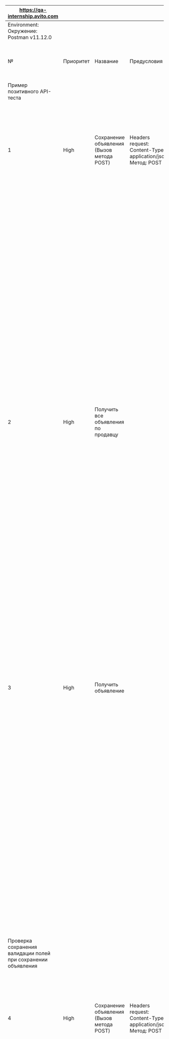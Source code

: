 
| https://qa-internship.avito.com                               |           |                                           |                                                                   |                                                                                                                                                                                                                                                                           |                                                                                                                                                                |                                                                                                                                                                                                                                                                                                                                                                                                                                                                                                          |                                        |                                     |             |
|---------------------------------------------------------------|-----------|-------------------------------------------|-------------------------------------------------------------------|---------------------------------------------------------------------------------------------------------------------------------------------------------------------------------------------------------------------------------------------------------------------------|----------------------------------------------------------------------------------------------------------------------------------------------------------------|----------------------------------------------------------------------------------------------------------------------------------------------------------------------------------------------------------------------------------------------------------------------------------------------------------------------------------------------------------------------------------------------------------------------------------------------------------------------------------------------------------|----------------------------------------|-------------------------------------|-------------|
| Environment: Окружение: Postman v11.12.0                      |           |                                           |                                                                   |                                                                                                                                                                                                                                                                           |                                                                                                                                                                |                                                                                                                                                                                                                                                                                                                                                                                                                                                                                                          |                                        |                                     |             |
| №                                                             | Приоритет | Название                                  | Предусловия                                                       | Тестовые данные                                                                                                                                                                                                                                                           | Шаги                                                                                                                                                           | Ожидаемый результат                                                                                                                                                                                                                                                                                                                                                                                                                                                                                      | Статус прохождения<br>Passed or Failed | Link to bug report (Link of defect) | Комментарий |
| Пример позитивного API-теста                                  |           |                                           |                                                                   |                                                                                                                                                                                                                                                                           |                                                                                                                                                                |                                                                                                                                                                                                                                                                                                                                                                                                                                                                                                          |                                        |                                     |             |
| 1                                                             | High      | Сохранение объявления (Вызов метода POST) | Headers request:<br>Content-Type: application/json<br>Метод: POST | Тело запроса: <br>    {<br>        "name": "Телефон",<br>        "price": 85566,<br>        "sellerId": 954261,<br>        "statistics": {<br>            "contacts":  0,<br>            "like":  0,<br>            "viewCount": 14<br>        }<br>    } | Отправить POST запрос https://qa-internship.avito.com/api/1/item                                                                                               | Запрос успешно отправлен на сервер                                                                                                                                                                                                                                                                                                                                                                                                                                                                       | Passed                                 |                                     |             |
|                                                               |           |                                           |                                                                   |                                                                                                                                                                                                                                                                           | Проверить код состояния                                                                                                                                        | HTTP Status: 200 OK                                                                                                                                                                                                                                                                                                                                                                                                                                                                                      | Passed                                 |                                     |             |
|                                                               |           |                                           |                                                                   |                                                                                                                                                                                                                                                                           | Проверить структуру ответа                                                                                                                                     | Схема JSON отображена корректно, имена и типы полей соответствуют ожидаемым:<br>{<br>    "status": "Сохранили объявление — 562af1a5-9b2d-41a6-afd1-8c37c0c1ee27"}<br>Значения полей соответствуют ожидаемым значениям:<br>"status": "Сохранили объявление - 562af1a5-9b2d-41a6-afd1-8c37c0c1ee27" — string                                                                                                                                                                                       | Passed                                 |                                     |             |
|                                                               |           |                                           |                                                                   |                                                                                                                                                                                                                                                                           | Проверить заголовки ответа                                                                                                                                     | content-type: application/json  <br>server: QRATOR                                                                                                                                                                                                                                                                                                                                                                                                                                                       | Passed                                 |                                     |             |
| 2                                                             | High      | Получить все объявления по продавцу       |                                                                   | sellerID = 954261                                                                                                                                                                                                                                                         | Отправить GET запрос https://qa-internship.avito.com/api/1/954261/item                                                                                         | Запрос успешно отправлен на сервер                                                                                                                                                                                                                                                                                                                                                                                                                                                                       | Passed                                 |                                     |             |
|                                                               |           |                                           |                                                                   |                                                                                                                                                                                                                                                                           | Проверить код состояния                                                                                                                                        | HTTP Status: 200 OK                                                                                                                                                                                                                                                                                                                                                                                                                                                                                      | Passed                                 |                                     |             |
|                                                               |           |                                           |                                                                   |                                                                                                                                                                                                                                                                           | Проверить тело ответа от сервера                                                                                                                               | Тело ответа в формате JSON возвращается от сервера. <br>Имена и типы полей соответствуют ожидаемым<br>[<br>    {<br>        "createdAt": "2024-09-11 10:51:26.6562 +0300 +0300",<br>        "id": "3c450619-56ab-443d-82cf-b29f98cdd750",<br>        "name": "Телефон",<br>        "price": 85566,<br>        "sellerId": 954261,<br>        "statistics": {<br>            "contacts":  0,<br>            "likes": 0,<br>            "viewCount":  0<br>        }<br>    }<br>] | Passed                                 |                                     |             |
|                                                               |           |                                           |                                                                   |                                                                                                                                                                                                                                                                           | Проверить заголовки ответа                                                                                                                                     | content-type: application/json  <br>server: QRATOR                                                                                                                                                                                                                                                                                                                                                                                                                                                       | Passed                                 |                                     |             |
| 3                                                             | High      | Получить объявление                       |                                                                   | id = 3c450619-56ab-443d-82cf-b29f98cdd750                                                                                                                                                                                                                                 | Отправить GET запрос https://qa-internship.avito.com/api/1/item/:id                                                                                            | Запрос успешно отправлен на сервер                                                                                                                                                                                                                                                                                                                                                                                                                                                                       | Passed                                 |                                     |             |
|                                                               |           |                                           |                                                                   |                                                                                                                                                                                                                                                                           | Проверить код состояния                                                                                                                                        | HTTP Status: 200 OK                                                                                                                                                                                                                                                                                                                                                                                                                                                                                      |                                        |                                     |             |
|                                                               |           |                                           |                                                                   |                                                                                                                                                                                                                                                                           | Проверить тело ответа от сервера                                                                                                                               | Тело ответа в формате JSON возвращается от сервера. <br>Имена и типы полей соответствуют ожидаемым<br>[<br>    {<br>        "createdAt": "2024-09-11 10:51:26.6562 +0300 +0300",<br>        "id": "3c450619-56ab-443d-82cf-b29f98cdd750",<br>        "name": "Телефон",<br>        "price": 85566,<br>        "sellerId": 954261,<br>        "statistics": {<br>            "contacts": ,<br>            "likes": 0,<br>            "viewCount":  0<br>        }<br>    }<br>] | Passed                                 |                                     |             |
|                                                               |           |                                           |                                                                   |                                                                                                                                                                                                                                                                           | Проверить заголовки ответа                                                                                                                                     | content-type: application/json  <br>server: QRATOR                                                                                                                                                                                                                                                                                                                                                                                                                                                       | Passed                                 |                                     |             |
| Проверка сохранения валидации полей при сохранении объявления |           |                                           |                                                                   |                                                                                                                                                                                                                                                                           |                                                                                                                                                                |                                                                                                                                                                                                                                                                                                                                                                                                                                                                                                          |                                        |                                     |             |
| 4                                                             | High      | Сохранение объявления (Вызов метода POST) | Headers request:<br>Content-Type: application/json<br>Метод: POST | Тело запроса: <br>   {<br>    "name": {{name}},<br>    "price": {{price}},<br>    "sellerId": {{seller_id}},<br>    "statistics": {<br>        "contacts": 32,<br>        "like": 35,<br>        "viewCount": 14<br>    }<br>}                              | Отправить POST запрос https://qa-internship.avito.com/api/1/item<br>через Collection Runner указав в поле Data файл Набор проверок для создания объявления.csv | Запрос успешно отправлен на сервер                                                                                                                                                                                                                                                                                                                                                                                                                                                                       | Passed                                 |                                     |             |
|                                                               |           |                                           |                                                                   |                                                                                                                                                                                                                                                                           | Проверить код состояния                                                                                                                                        | HTTP Status: 200 OK или  400 bad request (в зависимости от проверки)                                                                                                                                                                                                                                                                                                                                                                                                                                     | Passed                                 |                                     |             |
|                                                               |           |                                           |                                                                   |                                                                                                                                                                                                                                                                           | Проверить структуру ответа                                                                                                                                     | Схема JSON отображена корректно, имена и типы полей соответствуют ожидаемым:<br>{<br>    "status": "Сохранили объявление — 562af1a5-9b2d-41a6-afd1-8c37c0c1ee27"}<br>Значения полей соответствуют ожидаемым значениям:<br>        "status": "Сохранили объявление - 562af1a5-9b2d-41a6-afd1-8c37c0c1ee27" - string<br>                                                                                                                                                                           | Passed                                 |                                     |             |
|                                                               |           |                                           |                                                                   |                                                                                                                                                                                                                                                                           | Проверить заголовки ответа                                                                                                                                     | content-type: application/json  <br>server: QRATOR                                                                                                                                                                                                                                                                                                                                                                                                                                                       | Passed                                 |                                     |             |
| 5                                                             | High      | Получить все объявления по продавцу |   | sellerID = 954261254                              | Отправить GET запрос https://qa-internship.avito.com/api/1/954261254/item | Запрос успешно отправлен на сервер                                                                                                                                                                                                                                                                                                                                                                                                                                                                       | Passed                                 |                                     |             |
|                                                               |           |                                           |                                                                   |                                                                                                                                                                                                                                                                           | Проверить код состояния                                                                                                                                        | HTTP Status: 404 OK                                                                                                                                                                                                                                                                                                                                                                                                                                     | Failed                                 |                                     |             |
|                                                               |           |                                           |                                                                   |                                                                                                                                                                                                                                                                           | Проверить тело ответа от сервера                                                                                                                                     | Тело ответа в формате JSON возвращается от сервера. Имена и типы полей соответствуют ожидаемым<br>[ ]                                                                                                                                                                           | Passed                                 |                                     |             |
|                                                               |           |                                           |                                                                   |                                                                                                                                                                                                                                                                           | Проверить заголовки ответа                                                                                                                                     | content-type: application/json  <br>server: QRATOR                                                                                                                                                                                                                                                                                                                                                                                                                                                       | Passed                                 |                                     |             |
